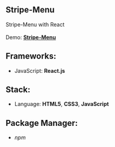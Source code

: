 ## Stripe-Menu

Stripe-Menu with React<br>
<br>
Demo: **[Stripe-Menu](https://dejanv91.github.io/50-Stripe-Menu/)**

## Frameworks:
* JavaScript: **React.js**

## Stack:
* Language: **HTML5**, **CSS3**, **JavaScript**

## Package Manager: 
* *npm*
